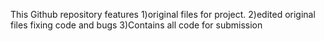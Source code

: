 This Github repository features
1)original files for project.
2)edited original files fixing code and bugs
3)Contains all code for submission
